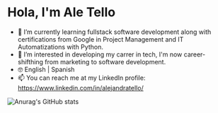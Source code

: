 # Hola, I'm Ale Tello
- 🌱 I’m currently learning fullstack software development along with certifications from Google in Project Management and IT Automatizations with Python. 
- 👀 I’m interested in developing my carrer in tech, I'm now career-shifthing from marketing to software development.
- 🤓 English | Spanish
- 📫 You can reach me at my LinkedIn profile: https://www.linkedin.com/in/alejandratello/

![Anurag's GitHub stats](https://github-readme-stats.vercel.app/api?username=tellale&show_icons=true&theme=dracula)


